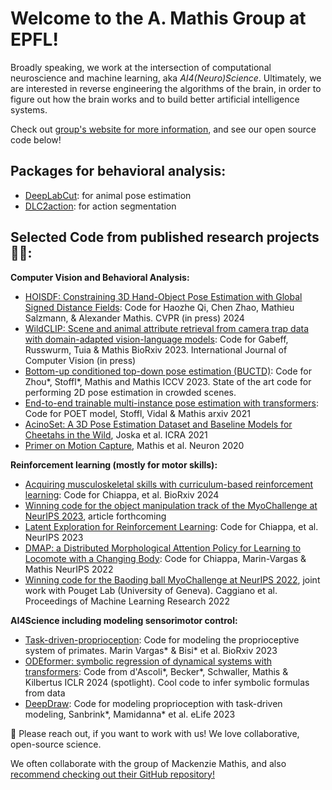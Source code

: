 # Welcome to the A. Mathis Group at EPFL! 

Broadly speaking, we work at the intersection of computational neuroscience and machine learning, aka *AI4(Neuro)Science*. Ultimately, we are interested in reverse engineering the algorithms of the brain, in order to figure out how the brain works and to build better artificial intelligence systems.  

Check out [group's website for more information](http://www.mathisgroup.org), and see our open source code below!

## Packages for behavioral analysis:

- [DeepLabCut](https://github.com/DeepLabCut/DeepLabCut): for animal pose estimation
- [DLC2action](https://github.com/AlexEMG/DLC2action): for action segmentation 

## Selected Code from published research projects 👩‍💻:

**Computer Vision and Behavioral Analysis:**

- [HOISDF: Constraining 3D Hand-Object Pose Estimation with Global Signed Distance Fields](https://amathislab.github.io/HOISDF/): Code for Haozhe Qi, Chen Zhao, Mathieu Salzmann, & Alexander Mathis. CVPR (in press) 2024
- [WildCLIP: Scene and animal attribute retrieval from camera trap data with domain-adapted vision-language models](https://github.com/amathislab/wildclip): Code for Gabeff, Russwurm, Tuia & Mathis BioRxiv 2023. International Journal of Computer Vision (in press)
- [Bottom-up conditioned top-down pose estimation (BUCTD)](https://github.com/amathislab/BUCTD): Code for Zhou*, Stoffl*, Mathis and Mathis ICCV 2023. State of the art code for performing 2D pose estimation in crowded scenes. 
- [End-to-end trainable multi-instance pose estimation with transformers](https://github.com/amathislab/poet): Code for POET model, Stoffl, Vidal & Mathis arxiv 2021
- [AcinoSet: A 3D Pose Estimation Dataset and Baseline Models for Cheetahs in the Wild](https://github.com/amathislab/AcinoSet), Joska et al. ICRA 2021
- [Primer on Motion Capture](https://github.com/amathislab/Primer-MotionCapture), Mathis et al. Neuron 2020

**Reinforcement learning (mostly for motor skills):**

- [Acquiring musculoskeletal skills with curriculum-based reinforcement learning](https://github.com/amathislab/myochallenge): Code for Chiappa, et al. BioRxiv 2024
- [Winning code for the object manipulation track of the MyoChallenge at NeurIPS 2023](https://github.com/amathislab/myochallenge-lattice), article forthcoming
- [Latent Exploration for Reinforcement Learning](https://github.com/amathislab/lattice): Code for Chiappa, et al. NeurIPS 2023 
- [DMAP: a Distributed Morphological Attention Policy for Learning to Locomote with a Changing Body](https://github.com/amathislab/dmap): Code for Chiappa, Marin-Vargas & Mathis NeurIPS 2022
- [Winning code for the Baoding ball MyoChallenge at NeurIPS 2022](https://github.com/amathislab/myochallenge), joint work with Pouget Lab (University of Geneva). Caggiano et al. Proceedings of Machine Learning Research 2022

**AI4Science including modeling sensorimotor control:**

- [Task-driven-proprioception](https://github.com/amathislab/Task-driven-Proprioception): Code for modeling the proprioceptive system of primates. Marin Vargas* & Bisi* et al. BioRxiv 2023
- [ODEformer: symbolic regression of dynamical systems with transformers](https://github.com/sdascoli/odeformer): Code from d'Ascoli*, Becker*, Schwaller, Mathis & Kilbertus ICLR 2024 (spotlight). Cool code to infer symbolic formulas from data
- [DeepDraw](https://github.com/amathislab/DeepDraw): Code for modeling proprioception with task-driven modeling, Sanbrink*, Mamidanna* et al. eLife 2023


🌈 Please reach out, if you want to work with us! We love collaborative, open-source science.

We often collaborate with the group of Mackenzie Mathis, and also [recommend checking out their GitHub repository!](https://github.com/AdaptiveMotorControlLab)
<!--

**Here are some ideas to get you started:**

🙋‍♀️ A short introduction - what is your organization all about?
🌈 Contribution guidelines - how can the community get involved?
👩‍💻 Useful resources - where can the community find your docs? Is there anything else the community should know?
🍿 Fun facts - what does your team eat for breakfast?
🧙 Remember, you can do mighty things with the power of [Markdown](https://docs.github.com/github/writing-on-github/getting-started-with-writing-and-formatting-on-github/basic-writing-and-formatting-syntax)
-->

